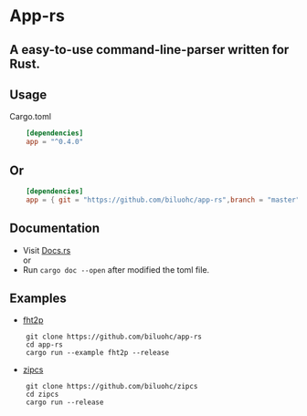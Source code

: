 # App-rs

## A easy-to-use command-line-parser written for Rust.

## Usage
Cargo.toml

```toml
    [dependencies]  
    app = "^0.4.0" 
```
## Or 

```toml
    [dependencies]  
    app = { git = "https://github.com/biluohc/app-rs",branch = "master", version = "^0.4.0" }
```

## Documentation  
* Visit [Docs.rs](https://docs.rs/app/)  
or 
* Run `cargo doc --open` after modified the toml file.

## Examples
* [fht2p](https://github.com/biluohc/app-rs/blob/master/examples/fht2p.rs)
```
    git clone https://github.com/biluohc/app-rs
    cd app-rs
    cargo run --example fht2p --release
```


* [zipcs](https://github.com/biluohc/zipcs)
```
    git clone https://github.com/biluohc/zipcs
    cd zipcs
    cargo run --release
```